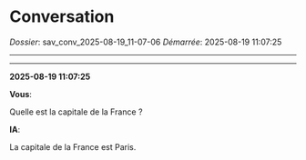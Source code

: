 # Conversation
_Dossier_: sav_conv_2025-08-19_11-07-06
_Démarrée_: 2025-08-19 11:07:25

---

---
**2025-08-19 11:07:25**

**Vous**:

Quelle est la capitale de la France ?

**IA**:

La capitale de la France est Paris.
